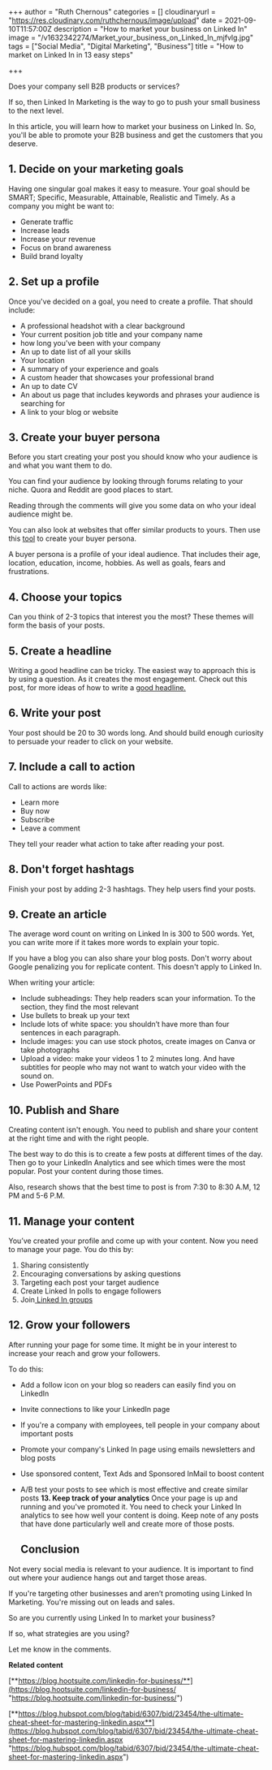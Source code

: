 +++
author = "Ruth Chernous"
categories = []
cloudinaryurl = "https://res.cloudinary.com/ruthchernous/image/upload"
date = 2021-09-10T11:57:00Z
description = "How to market your business on Linked In"
image = "/v1632342274/Market_your_business_on_Linked_In_mjfvlg.jpg"
tags = ["Social Media", "Digital Marketing", "Business"]
title = "How to market on Linked In in 13 easy steps"

+++
  
Does your company sell B2B products or services?

If so, then Linked In Marketing is the way to go to push your small business to the next level.

In this article, you will learn how to market your business on Linked In. So, you'll be able to promote your B2B business and get the customers that you deserve.

## **1. Decide on your marketing goals**

  
Having one singular goal makes it easy to measure. Your goal should be SMART; Specific, Measurable, Attainable, Realistic and Timely. As a company you might be want to:

* Generate traffic
* Increase leads
* Increase your revenue
* Focus on brand awareness
* Build brand loyalty

## **2. Set up a profile**

Once you've decided on a goal, you need to create a profile. That should include:

* A professional headshot with a clear background
* Your current position job title and your company name
* how long you've been with your company
* An up to date list of all your skills
* Your location
* A summary of your experience and goals
* A custom header that showcases your professional brand
* An up to date CV
* An about us page that includes keywords and phrases your audience is searching for
* A link to your blog or website

## **3. Create your buyer persona**

Before you start creating your post you should know who your audience is and what you want them to do.

You can find your audience by looking through forums relating to your niche. Quora and Reddit are good places to start.

Reading through the comments will give you some data on who your ideal audience might be.

You can also look at websites that offer similar products to yours. Then use this [tool](https://www.hubspot.com/make-my-persona) to create your buyer persona.

A buyer persona is a profile of your ideal audience. That includes their age, location, education, income, hobbies. As well as goals, fears and frustrations.

## **4. Choose your topics**

Can you think of 2-3 topics that interest you the most? These themes will form the basis of your posts.

## **5. Create a headline**

Writing a good headline can be tricky. The easiest way to approach this is by using a question. As it creates the most engagement. Check out this post, for more ideas of how to write a [good headline.](https://www.ruthchernous.com/post/15-principles-to-writing-good-headlines/)

## **6. Write your post**

Your post should be 20 to 30 words long. And should build enough curiosity to persuade your reader to click on your website.

## **7. Include a call to action**

Call to actions are words like:

* Learn more
* Buy now
* Subscribe
* Leave a comment

They tell your reader what action to take after reading your post.

## **8. Don't forget hashtags**

Finish your post by adding 2-3 hashtags. They help users find your posts.

## **9. Create an article**

The average word count on writing on Linked In is 300 to 500 words. Yet, you can write more if it takes more words to explain your topic.

If you have a blog you can also share your blog posts. Don't worry about Google penalizing you for replicate content. This doesn't apply to Linked In.

When writing your article:

* Include subheadings: They help readers scan your information. To the section, they find the most relevant
* Use bullets to break up your text
* Include lots of white space: you shouldn’t have more than four sentences in each paragraph.
* Include images: you can use stock photos, create images on Canva or take photographs
* Upload a video: make your videos 1 to 2 minutes long. And have subtitles for people who may not want to watch your video with the sound on.
* Use PowerPoints and PDFs

## **10. Publish and Share**

Creating content isn't enough. You need to publish and share your content at the right time and with the right people.

The best way to do this is to create a few posts at different times of the day. Then go to your LinkedIn Analytics and see which times were the most popular. Post your content during those times.

Also, research shows that the best time to post is from 7:30 to 8:30 A.M, 12 PM and 5-6 P.M.

## **11. Manage your content**

You’ve created your profile and come up with your content. Now you need to manage your page. You do this by:

1. Sharing consistently
2. Encouraging conversations by asking questions
3. Targeting each post your target audience
4. Create Linked In polls to engage followers
5. Join[ Linked In groups](https://www.linkedin.com/pulse/main-benefits-joining-linkedin-group-sarah-santacroce)

## **12. Grow your followers**

After running your page for some time. It might be in your interest to increase your reach and grow your followers.

To do this:

* Add a follow icon on your blog so readers can easily find you on LinkedIn
* Invite connections to like your LinkedIn page
* If you're a company with employees, tell people in your company about important posts
* Promote your company's Linked In page using emails newsletters and blog posts
* Use sponsored content, Text Ads and Sponsored InMail to boost content
* A/B test your posts to see which is most effective and create similar posts **13. Keep track of your analytics** Once your page is up and running and you've promoted it. You need to check your Linked In analytics to see how well your content is doing. Keep note of any posts that have done particularly well and create more of those posts. 

  ## **Conclusion**

Not every social media is relevant to your audience. It is important to find out where your audience hangs out and target those areas.

If you're targeting other businesses and aren’t promoting using Linked In Marketing. You're missing out on leads and sales.

So are you currently using Linked In to market your business?

If so, what strategies are you using?

Let me know in the comments.

**Related content**

[**https://blog.hootsuite.com/linkedin-for-business/**](https://blog.hootsuite.com/linkedin-for-business/ "https://blog.hootsuite.com/linkedin-for-business/")

[**https://blog.hubspot.com/blog/tabid/6307/bid/23454/the-ultimate-cheat-sheet-for-mastering-linkedin.aspx**](https://blog.hubspot.com/blog/tabid/6307/bid/23454/the-ultimate-cheat-sheet-for-mastering-linkedin.aspx "https://blog.hubspot.com/blog/tabid/6307/bid/23454/the-ultimate-cheat-sheet-for-mastering-linkedin.aspx")